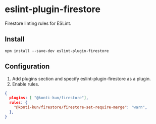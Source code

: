 # eslint-plugin-firestore

Firestore linting rules for ESLint.

## Install

```
npm install --save-dev eslint-plugin-firestore 
```

## Configuration

1. Add plugins section and specify eslint-plugin-firestore as a plugin.
2. Enable rules.

```json
{
  plugins: [ "@konti-kun/firestore"],
  rules: {
    "@konti-kun/firestore/firestore-set-require-merge": "warn",
  },
}
```

